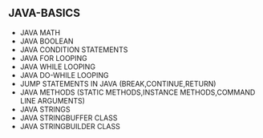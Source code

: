 ## JAVA-BASICS
* JAVA MATH        
* JAVA BOOLEAN   
* JAVA CONDITION STATEMENTS   
* JAVA FOR LOOPING        
* JAVA WHILE LOOPING      
* JAVA DO-WHILE LOOPING  
* JUMP STATEMENTS IN JAVA (BREAK,CONTINUE,RETURN)   
* JAVA METHODS (STATIC METHODS,INSTANCE METHODS,COMMAND LINE ARGUMENTS)
* JAVA STRINGS    
* JAVA STRINGBUFFER CLASS
* JAVA STRINGBUILDER CLASS  
         
   
  
 
